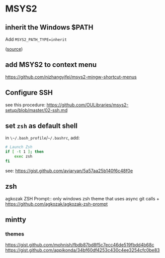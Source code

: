 # MSYS2

## inherit the Windows $PATH

Add `MSYS2_PATH_TYPE=inherit`

([source](https://sourceforge.net/p/msys2/discussion/general/thread/dbe17030/#3f85))

## add MSYS2 to context menu

<https://github.com/njzhangyifei/msys2-mingw-shortcut-menus>

## Configure SSH

see this procedure: <https://github.com/OULibraries/msys2-setup/blob/master/02-ssh.md>

## set `zsh` as default shell

in `\~/.bash_profile`/`~/.bashrc`, add:

```bash
# Launch Zsh
if [ -t 1 ]; then
    exec zsh
fi
```

see: <https://gist.github.com/aviaryan/5a57aa25b140f6c48f0e>

## zsh

agkozak ZSH Prompt::
only windows zsh theme that uses async git calls +
<https://github.com/agkozak/agkozak-zsh-prompt>

## mintty

### themes

<https://gist.github.com/mohnish/fbdb87bd8f5c7ecc46de519fbdd4b68c>
<https://gist.github.com/appikonda/34bf60df4253c430c4ee3254cfc0be83>
